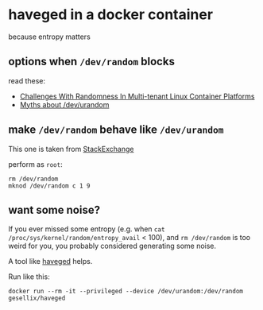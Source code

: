 # haveged in a docker container

because entropy matters

## options when `/dev/random` blocks

read these:

- [Challenges With Randomness In Multi-tenant Linux Container Platforms](https://blog.pivotal.io/pivotal-cloud-foundry/features/challenges-with-randomness-in-multi-tenant-linux-container-platforms)
- [Myths about /dev/urandom](http://www.2uo.de/myths-about-urandom/)

## make `/dev/random` behave like `/dev/urandom`

This one is taken from [StackExchange](http://security.stackexchange.com/questions/14386/what-do-i-need-to-configure-to-make-sure-my-software-uses-dev-urandom/14399#14399)

perform as `root`:

    rm /dev/random
    mknod /dev/random c 1 9

## want some noise?

If you ever missed some entropy (e.g. when `cat /proc/sys/kernel/random/entropy_avail` < 100), and `rm /dev/random` is too weird for you, you probably considered generating some noise.

A tool like [haveged](http://www.issihosts.com/haveged/) helps.

Run like this:

    docker run --rm -it --privileged --device /dev/urandom:/dev/random gesellix/haveged
